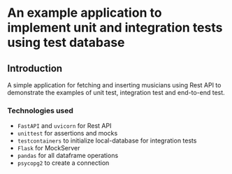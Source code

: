 # An example application to implement unit and integration tests using test database

## Introduction
A simple application for fetching and inserting musicians using Rest API to demonstrate the examples of 
unit test, integration test and end-to-end test. 

### Technologies used
- `FastAPI` and `uvicorn` for Rest API
- `unittest` for assertions and mocks
- `testcontainers` to initialize local-database for integration tests
- `Flask` for MockServer
- `pandas` for all dataframe operations
- `psycopg2` to create a connection
